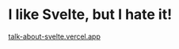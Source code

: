 # I like Svelte, but I hate it!

[talk-about-svelte.vercel.app](https://talk-about-svelte.vercel.app)
